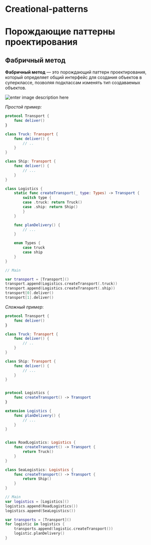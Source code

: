 # Creational-patterns

Порождающие паттерны проектирования
===================

Фабричный метод
-------------

**Фабричный метод** — это порождающий паттерн проектирования, который определяет общий интерфейс для создания объектов в суперклассе, позволяя подклассам изменять тип создаваемых объектов.

![enter image description here](https://refactoring.guru/images/patterns/content/factory-method/factory-method-2x.png)

*Простой пример:* 
```swift
protocol Transport {
    func deliver()
}

class Truck: Transport {
    func deliver() {
        // ..
    }
}

class Ship: Transport {
    func deliver() {
        // ...
    }
}

class Logistics {
    static func createTransport(_ type: Types) -> Transport {
        switch type {
        case .truck: return Truck()
        case .ship: return Ship()
        }
    }

    func planDelivery() {
        // ...
    }

    enum Types {
        case truck
        case ship
    }
}

// Main

var transport = [Transport]()
transport.append(Logistics.createTransport(.truck))
transport.append(Logistics.createTransport(.ship))
transport[0].deliver()
transport[1].deliver()
```

*Сложный пример*: 
```swift
protocol Transport {
    func deliver()
}

class Truck: Transport {
    func deliver() {
        // ..
    }
}

class Ship: Transport {
    func deliver() {
        // ...
    }
}


protocol Logistics {
    func createTransport() -> Transport
}

extension Logistics {
    func planDelivery() {
        // ...
    }
}


class RoadLogistics: Logistics {
    func createTransport() -> Transport {
        return Truck()
    }
}

class SeaLogistics: Logistics {
    func createTransport() -> Transport {
        return Ship()
    }
}

// Main
var logistics = [Logistics]()
logistics.append(RoadLogistics())
logistics.append(SeaLogistics())

var transports = [Transport]()
for logistic in logistics {
    transports.append(logistic.createTransport())
    logistic.planDelivery()
}

```
